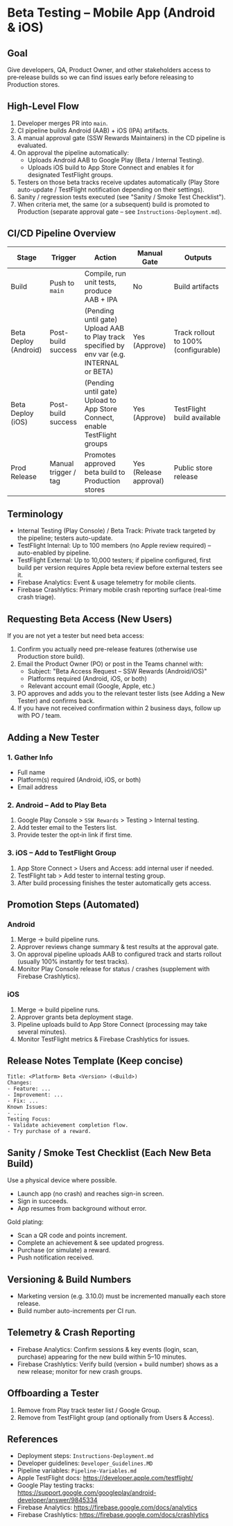 # Beta Testing – Mobile App (Android & iOS)

## Goal
Give developers, QA, Product Owner, and other stakeholders access to pre‑release builds so we can find issues early before releasing to Production stores.

## High-Level Flow
1. Developer merges PR into `main`.
2. CI pipeline builds Android (AAB) + iOS (IPA) artifacts.
3. A manual approval gate (SSW Rewards Maintainers) in the CD pipeline is evaluated.
4. On approval the pipeline automatically:
   * Uploads Android AAB to Google Play (Beta / Internal Testing).
   * Uploads iOS build to App Store Connect and enables it for designated TestFlight groups.
5. Testers on those beta tracks receive updates automatically (Play Store auto-update / TestFlight notification depending on their settings).
6. Sanity / regression tests executed (see "Sanity / Smoke Test Checklist").
7. When criteria met, the same (or a subsequent) build is promoted to Production (separate approval gate – see `Instructions-Deployment.md`).

## CI/CD Pipeline Overview
| Stage | Trigger | Action | Manual Gate | Outputs |
|-------|---------|--------|-------------|---------|
| Build | Push to `main` | Compile, run unit tests, produce AAB + IPA | No | Build artifacts |
| Beta Deploy (Android) | Post-build success | (Pending until gate) Upload AAB to Play track specified by env var (e.g. INTERNAL or BETA) | Yes (Approve) | Track rollout to 100% (configurable) |
| Beta Deploy (iOS) | Post-build success | (Pending until gate) Upload to App Store Connect, enable TestFlight groups | Yes (Approve) | TestFlight build available |
| Prod Release | Manual trigger / tag | Promotes approved beta build to Production stores | Yes (Release approval) | Public store release |

## Terminology
* Internal Testing (Play Console) / Beta Track: Private track targeted by the pipeline; testers auto-update.
* TestFlight Internal: Up to 100 members (no Apple review required) – auto-enabled by pipeline.
* TestFlight External: Up to 10,000 testers; if pipeline configured, first build per version requires Apple beta review before external testers see it.
* Firebase Analytics: Event & usage telemetry for mobile clients.
* Firebase Crashlytics: Primary mobile crash reporting surface (real-time crash triage).

## Requesting Beta Access (New Users)
If you are not yet a tester but need beta access:
1. Confirm you actually need pre-release features (otherwise use Production store build).
2. Email the Product Owner (PO) or post in the Teams channel with:
   * Subject: "Beta Access Request – SSW Rewards (Android/iOS)"
   * Platforms required (Android, iOS, or both)
   * Relevant account email (Google, Apple, etc.)
3. PO approves and adds you to the relevant tester lists (see Adding a New Tester) and confirms back.
4. If you have not received confirmation within 2 business days, follow up with PO / team.

## Adding a New Tester
### 1. Gather Info
* Full name
* Platform(s) required (Android, iOS, or both)
* Email address

### 2. Android – Add to Play Beta
1. Google Play Console > `SSW Rewards` > Testing > Internal testing.
2. Add tester email to the Testers list.
3. Provide tester the opt‑in link if first time.

### 3. iOS – Add to TestFlight Group
1. App Store Connect > Users and Access: add internal user if needed.
2. TestFlight tab > Add tester to internal testing group.
3. After build processing finishes the tester automatically gets access.

## Promotion Steps (Automated)
### Android
1. Merge -> build pipeline runs.
2. Approver reviews change summary & test results at the approval gate.
3. On approval pipeline uploads AAB to configured track and starts rollout (usually 100% instantly for test tracks).
4. Monitor Play Console release for status / crashes (supplement with Firebase Crashlytics).

### iOS
1. Merge -> build pipeline runs.
2. Approver grants beta deployment stage.
3. Pipeline uploads build to App Store Connect (processing may take several minutes).
4. Monitor TestFlight metrics & Firebase Crashlytics for issues.

## Release Notes Template (Keep concise)
```
Title: <Platform> Beta <Version> (<Build>)
Changes:
- Feature: ...
- Improvement: ...
- Fix: ...
Known Issues:
- ...
Testing Focus:
- Validate achievement completion flow.
- Try purchase of a reward.
```

## Sanity / Smoke Test Checklist (Each New Beta Build)
Use a physical device where possible.
- Launch app (no crash) and reaches sign-in screen.
- Sign in succeeds.
- App resumes from background without error.

Gold plating:

- Scan a QR code and points increment.
- Complete an achievement & see updated progress.
- Purchase (or simulate) a reward.
- Push notification received.

## Versioning & Build Numbers
- Marketing version (e.g. 3.10.0) must be incremented manually each store release.
- Build number auto-increments per CI run.

## Telemetry & Crash Reporting
- Firebase Analytics: Confirm sessions & key events (login, scan, purchase) appearing for the new build within 5–10 minutes.
- Firebase Crashlytics: Verify build (version + build number) shows as a new release; monitor for new crash groups.

## Offboarding a Tester
1. Remove from Play track tester list / Google Group.
2. Remove from TestFlight group (and optionally from Users & Access).

## References
- Deployment steps: `Instructions-Deployment.md`
- Developer guidelines: `Developer_Guidelines.MD`
- Pipeline variables: `Pipeline-Variables.md`
- Apple TestFlight docs: https://developer.apple.com/testflight/
- Google Play testing tracks: https://support.google.com/googleplay/android-developer/answer/9845334
- Firebase Analytics: https://firebase.google.com/docs/analytics
- Firebase Crashlytics: https://firebase.google.com/docs/crashlytics

